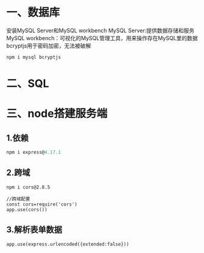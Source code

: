 <!--
 * @Author: ffsz-5 651828515@qq.com
 * @Date: 2024-03-31 22:22:05
 * @LastEditors: ffsz-5 651828515@qq.com
 * @LastEditTime: 2024-04-06 22:33:11
 * @FilePath: \shiny-system\node\README.md
 * @Description: 
-->
# 一、数据库
安装MySQL Server和MySQL workbench
MySQL Server:提供数据存储和服务
MySQL workbench：可视化的MySQL管理工具，用来操作存在MySQL里的数据
bcryptjs用于密码加密，无法被破解
```js
npm i mysql bcryptjs
```
# 二、SQL
# 三、node搭建服务端
## 1.依赖
```js
npm i express@4.17.1
```
## 2.跨域
```JS
npm i cors@2.8.5
```
```JS
//跨域配置
const cors=require('cors')
app.use(cors())
```
## 3.解析表单数据
```JS
app.use(express.urlencoded({extended:false}))
```